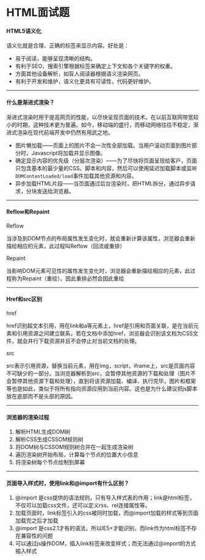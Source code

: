 # HTML面试题
#### HTML5语义化
语义化就是合理、正确的标签来显示内容。好处是：
* 易于阅读，能够呈现清晰的结构。
* 有利于SEO，搜索引擎根据标签来确定上下文和各个关键字的权重。
* 方面其他设备解析，如盲人阅读器根据语义渲染网页。
* 有利于开发和维护，语义化更具有可读性，代码更好维护。
---
#### 什么是渐进式渲染？
渐进式渲染时用于提高网页的性能，以尽快呈现页面的技术。在以前互联网带宽较小的时期，这种技术更为普遍。如今，移动端的盛行，而移动网络往往不稳定，渐进式渲染在现代前端开发中仍然有用武之地。
* 图片懒加载——页面上的图片不会一次性全部加载。当用户滚动页面到图片部分时，Javascript将加载并显示图像。
* 确定显示内容的优先级（分层次渲染）——为了尽快将页面呈现给客户，页面只包含基本的最少量的CSS、脚本和内容，然后可以使用延迟加载脚本或监听`DOMContentLoaded/load`事件加载其他资源和内容。
* 异步加载HTML片段——当页面通过后台渲染时，把HTML拆分，通过异步请求，分块发送给浏览器。

---
#### Reflow和Repaint
Reflow

当涉及到DOM节点的布局属性发生变化时，就会重新计算该属性，浏览器会重新描绘相应的元素，此过程叫Reflow（回流或重排）

Repaint

当影响DOM元素可见性的属性发生变化时，浏览器会重新描绘相应的元素，此过程称为Repaint（重绘）。因此重排必然会因此重绘

---
#### Href和src区别
href

href识别超文本引用，用在link和a等元素上，href是引用和页面关联，是在当前元素和引用资源之间建立联系，若在文档中添加href，浏览器会识别该文档为CSS文件，就会并行下载资源并且不会停止对当前文档的处理。

src

src表示引用资源，替换当前元素，用在img，script，iframe上，src是页面内容不可缺少的一部分。当浏览器解析到src，会暂停其他资源的下载和处理（图片不会暂停其他资源下载和处理），直到将该资源加载、编译、执行完毕，图片和框架等也是如此，类似于将所有指向资源应用到当前内容。这也是为什么建议把js脚本放在底部而不是头部的原因。

---
#### 浏览器的渲染过程
1. 解析HTML生成DOM树
2. 解析CSS生成CSSOM规则树
3. 将DOM树与CSSOM规则树合并在一起生成渲染树
4. 遍历渲染树开始布局，计算每个节点的位置大小信息
5. 将渲染树每个节点绘制到屏幕

---
#### 页面导入样式时，使用link和@import有什么区别？
1. @import 是css提供的语法规则，只有导入样式表的作用；link是html标签，不仅可以加载css文件，还可以定义rss、rel连接属性等。
2. 加载页面时，link标签引入的css被同时加载，而@import加载的样式等到页面加载完之后才加载
3. @import 是css2.1才有的语法，所以IE5+才能识别，而link作为html标签不存在兼容性的问题
4. 可以通过js操作DOM，插入link标签来改变样式；而无法通过@import的方式插入样式